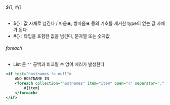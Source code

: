 ###### ${}, #{}
  
- ${} : 값 자체로 넘긴다 / 따옴표, 쌍따옴표 등의 기호를 제거한 type이 없는 값 자체가 된다
- #{} : 타입을 포함한 값을 넘긴다, 문자열 또는 숫자값
  
###### foreach
- List<String> 은 `""` 공백과 비교될 수 없어 에러가 발생한다
```xml
<if test="hostnames != null">
    AND HOSTNAME IN 
    <foreach collection="hostnames" item="item" open="(" separator="," close=")">
        #{item}
    </foreach>
</if>
```

